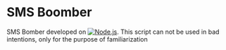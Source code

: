 # SMS Boomber
SMS Bomber developed on [![Node.js](https://img.shields.io/badge/-Node.js-339933?logo=Node.js&logoColor=white&link=https://nodejs.org&style=for-the-badge)](https://nodejs.org). This script can not be used in bad intentions, only for the purpose of familiarization
